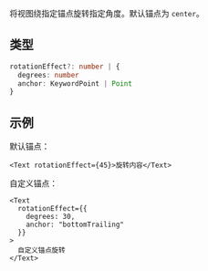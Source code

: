 将视图绕指定锚点旋转指定角度。默认锚点为 `center`。

## 类型

```ts
rotationEffect?: number | {
  degrees: number
  anchor: KeywordPoint | Point
}
```

## 示例

默认锚点：

```tsx
<Text rotationEffect={45}>旋转内容</Text>
```

自定义锚点：

```tsx
<Text
  rotationEffect={{
    degrees: 30,
    anchor: "bottomTrailing"
  }}
>
  自定义锚点旋转
</Text>
```
